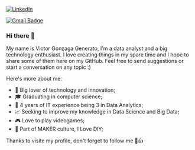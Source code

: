 [![LinkedIn][linkedin-shield]][linkedin-url] 

[linkedin-shield]: https://img.shields.io/badge/-LinkedIn-black.svg?style=flat-square&logo=linkedin&colorB=0A66C2
[linkedin-url]: https://www.linkedin.com/in/victor-gonzaga-generato-54b1b7157/ 
[![Gmail Badge](https://img.shields.io/badge/-Gmail-c14438?style=flat-square&logo=Gmail&logoColor=white&link=mailto:vgenerato11@gmail.com)](mailto:vgenerato11@gmail.com/)


### Hi there 👋

My name is Victor Gonzaga Generato, I'm a data analyst and a big technology enthusiast.
I love creating things in my spare time and I hope to share some of them here on my GitHub. Feel free to send suggestions or start a conversation on any topic :)

Here's more about me:

- 💖 Big lover of technology and innovation;
- 🎓 Graduating in computer science;
- 👔 4 years of IT experience being 3 in Data Analytics;
- 📈 Seeking to improve my knowledge in Data Science and Big Data;
- 🎮 Love to play videogames;
- 🔨 Part of MAKER culture, I Love DIY; 

Thanks to visite my profile, don't forget to follow me 🙂👍

